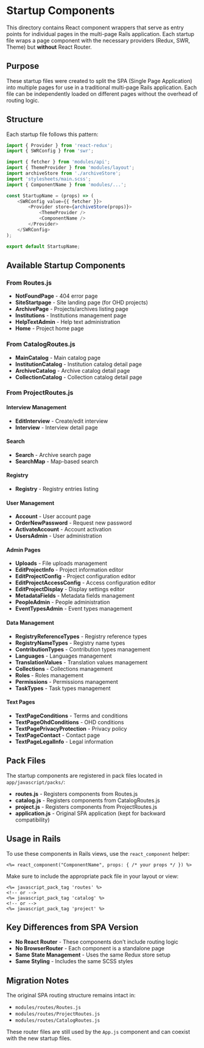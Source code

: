 # Startup Components

This directory contains React component wrappers that serve as entry points for individual pages in the multi-page Rails application. Each startup file wraps a page component with the necessary providers (Redux, SWR, Theme) but **without** React Router.

## Purpose

These startup files were created to split the SPA (Single Page Application) into multiple pages for use in a traditional multi-page Rails application. Each file can be independently loaded on different pages without the overhead of routing logic.

## Structure

Each startup file follows this pattern:

```javascript
import { Provider } from 'react-redux';
import { SWRConfig } from 'swr';

import { fetcher } from 'modules/api';
import { ThemeProvider } from 'modules/layout';
import archiveStore from './archiveStore';
import 'stylesheets/main.scss';
import { ComponentName } from 'modules/...';

const StartupName = (props) => (
    <SWRConfig value={{ fetcher }}>
        <Provider store={archiveStore(props)}>
            <ThemeProvider />
            <ComponentName />
        </Provider>
    </SWRConfig>
);

export default StartupName;
```

## Available Startup Components

### From Routes.js
- **NotFoundPage** - 404 error page
- **SiteStartpage** - Site landing page (for OHD projects)
- **ArchivePage** - Projects/archives listing page
- **Institutions** - Institutions management page
- **HelpTextAdmin** - Help text administration
- **Home** - Project home page

### From CatalogRoutes.js
- **MainCatalog** - Main catalog page
- **InstitutionCatalog** - Institution catalog detail page
- **ArchiveCatalog** - Archive catalog detail page
- **CollectionCatalog** - Collection catalog detail page

### From ProjectRoutes.js

#### Interview Management
- **EditInterview** - Create/edit interview
- **Interview** - Interview detail page

#### Search
- **Search** - Archive search page
- **SearchMap** - Map-based search

#### Registry
- **Registry** - Registry entries listing

#### User Management
- **Account** - User account page
- **OrderNewPassword** - Request new password
- **ActivateAccount** - Account activation
- **UsersAdmin** - User administration

#### Admin Pages
- **Uploads** - File uploads management
- **EditProjectInfo** - Project information editor
- **EditProjectConfig** - Project configuration editor
- **EditProjectAccessConfig** - Access configuration editor
- **EditProjectDisplay** - Display settings editor
- **MetadataFields** - Metadata fields management
- **PeopleAdmin** - People administration
- **EventTypesAdmin** - Event types management

#### Data Management
- **RegistryReferenceTypes** - Registry reference types
- **RegistryNameTypes** - Registry name types
- **ContributionTypes** - Contribution types management
- **Languages** - Languages management
- **TranslationValues** - Translation values management
- **Collections** - Collections management
- **Roles** - Roles management
- **Permissions** - Permissions management
- **TaskTypes** - Task types management

#### Text Pages
- **TextPageConditions** - Terms and conditions
- **TextPageOhdConditions** - OHD conditions
- **TextPagePrivacyProtection** - Privacy policy
- **TextPageContact** - Contact page
- **TextPageLegalInfo** - Legal information

## Pack Files

The startup components are registered in pack files located in `app/javascript/packs/`:

- **routes.js** - Registers components from Routes.js
- **catalog.js** - Registers components from CatalogRoutes.js
- **project.js** - Registers components from ProjectRoutes.js
- **application.js** - Original SPA application (kept for backward compatibility)

## Usage in Rails

To use these components in Rails views, use the `react_component` helper:

```erb
<%= react_component("ComponentName", props: { /* your props */ }) %>
```

Make sure to include the appropriate pack file in your layout or view:

```erb
<%= javascript_pack_tag 'routes' %>
<!-- or -->
<%= javascript_pack_tag 'catalog' %>
<!-- or -->
<%= javascript_pack_tag 'project' %>
```

## Key Differences from SPA Version

- **No React Router** - These components don't include routing logic
- **No BrowserRouter** - Each component is a standalone page
- **Same State Management** - Uses the same Redux store setup
- **Same Styling** - Includes the same SCSS styles

## Migration Notes

The original SPA routing structure remains intact in:
- `modules/routes/Routes.js`
- `modules/routes/ProjectRoutes.js`
- `modules/routes/CatalogRoutes.js`

These router files are still used by the `App.js` component and can coexist with the new startup files.
